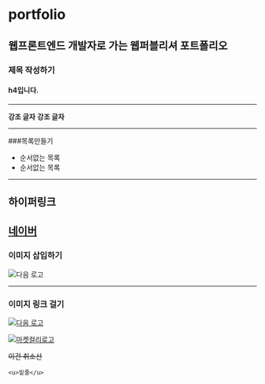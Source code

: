# portfolio
## 웹프론트엔드 개발자로 가는 웹퍼블리셔 포트폴리오


### 제목 작성하기
#### h4입니다.

___

**강조 글자**
__강조 글자__

___

###목록만들기
  - 순서없는 목록
  - 순서없는 목록

---

## 하이퍼링크
[네이버](https://www.naver.com/ '네이버 바로가기')
---
### 이미지 삽입하기
![다음 로고](https://t1.daumcdn.net/daumtop_chanel/op/20200723055344399.png)

---
### 이미지 링크 걸기
[![다음 로고](https://t1.daumcdn.net/daumtop_chanel/op/20200723055344399.png "다음로고")](http://www.daum.net '다음사이트 바로가기')

[![마켓컬리로고]()]()

~~이건 취소선~~

`<u>밑줄</u>`
